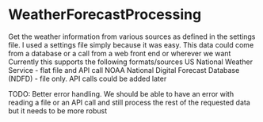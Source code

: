 # WeatherForecastProcessing
Get the weather information from various sources as defined in the settings file.
I used a settings file simply because it was easy.  This data could come from a database or a call from a web front end or wherever we want
Currently this supports the following formats/sources
US National Weather Service - flat file and API call
NOAA National Digital Forecast Database (NDFD) - file only.  API calls could be added later

TODO: Better error handling.  We should be able to have an error with reading a file or an API call and still process the rest of the requested data but it needs to be more robust
